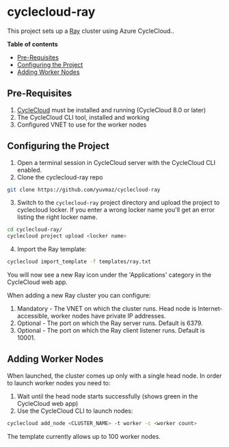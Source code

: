 # cyclecloud-ray
This project sets up a [Ray](https://github.com/ray-project/ray) cluster using Azure CycleCloud..

**Table of contents**
- [Pre-Requisites](#pre-requisites)
- [Configuring the Project](#configuring-the-project)
- [Adding Worker Nodes](#adding-worker-nodes)

## Pre-Requisites ##
1. [CycleCloud](https://learn.microsoft.com/en-us/azure/cyclecloud/qs-install-marketplace?view=cyclecloud-8) must be installed and running (CycleCloud 8.0 or later)
2. The CycleCloud CLI tool, installed and working
3. Configured VNET to use for the worker nodes

## Configuring the Project ##
1. Open a terminal session in CycleCloud server with the CycleCloud CLI enabled.
2. Clone the cyclecloud-ray repo
``` bash
git clone https://github.com/yuvmaz/cyclecloud-ray
```
3. Switch to the `cyclecloud-ray` project directory and upload the project to cyclecloud locker.  If you enter a wrong locker name you'll get an error listing the right locker name.

``` bash
cd cyclecloud-ray/
cyclecloud project upload <locker name>
```
4. Import the Ray template:

``` bash
cyclecloud import_template -f templates/ray.txt
```

You will now see a new Ray icon under the 'Applications' category in the CycleCloud web app.

When adding a new Ray cluster you can configure:

1.  Mandatory - The VNET on which the cluster runs.  Head node is Internet-accessible, worker nodes have private IP addresses.
2.  Optional - The port on which the Ray server runs.  Default is 6379.
3.  Optional - The port on which the Ray client listener runs.  Default is 10001.  


## Adding Worker Nodes ##

When launched, the cluster comes up only with a single head node.  In order to launch worker nodes you need to:
1.  Wait until the head node starts successfully (shows green in the CycleCloud web app)
2.  Use the CycleCloud CLI to launch nodes:

``` bash
cyclecloud add_node <CLUSTER_NAME> -t worker -c <worker count>
```

The template currently allows up to 100 worker nodes.
